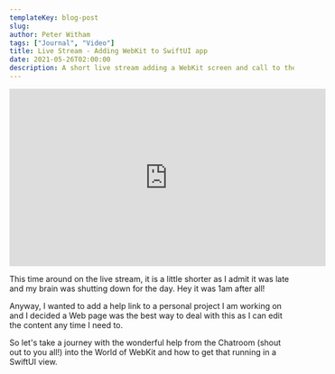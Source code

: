 ```yaml
---
templateKey: blog-post
slug:
author: Peter Witham
tags: ["Journal", "Video"]
title: Live Stream - Adding WebKit to SwiftUI app
date: 2021-05-26T02:00:00
description: A short live stream adding a WebKit screen and call to the settings view in an app I am working on.
---
```


<iframe width="560" height="315" src="https://www.youtube.com/embed/YMpZlaUut3g" title="YouTube video player" frameborder="0" allow="accelerometer; autoplay; clipboard-write; encrypted-media; gyroscope; picture-in-picture" allowfullscreen></iframe>

This time around on the live stream, it is a little shorter as I admit it was late and my brain was shutting down for the day. Hey it was 1am after all!

Anyway, I wanted to add a help link to a personal project I am working on and I decided a Web page was the best way to deal with this as I can edit the content any time I need to.

So let's take a journey with the wonderful help from the Chatroom (shout out to you all!) into the World of WebKit and how to get that running in a SwiftUI view.

